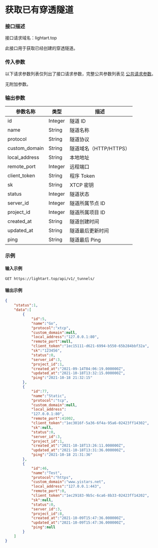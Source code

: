 # 获取已有穿透隧道

### 接口描述

接口请求域名：lightart.top

此接口用于获取已经创建的穿透隧道。

### 传入参数

以下请求参数列表仅列出了接口请求参数，完整公共参数列表见 [公共请求参数](../../gong-gong-qing-qiu-can-shu.md)。

无附加参数。

### 输出参数

| 参数名称           | 类型      | 描述               |
| -------------- | ------- | ---------------- |
| id             | Integer | 隧道 ID            |
| name           | String  | 隧道名称             |
| protocol       | String  | 隧道协议             |
| custom\_domain | String  | 隧道域名（HTTP/HTTPS） |
| local\_address | String  | 本地地址             |
| remote\_port   | Integer | 远程端口             |
| client\_token  | String  | 程序 Token         |
| sk             | String  | XTCP 密钥          |
| status         | Integer | 隧道状态             |
| server\_id     | Integer | 隧道所属节点 ID        |
| project\_id    | Integer | 隧道所属项目 ID        |
| created\_at    | String  | 隧道创建时间           |
| updated\_at    | String  | 隧道最后更新时间         |
| ping           | String  | 隧道最后 Ping        |

### 示例

#### 输入示例

```
GET https://lightart.top/api/v1/_tunnels/
```

#### 输出示例

```json
{
    "status":1,
    "data":[
        {
            "id":5,
            "name":"Go",
            "protocol":"xtcp",
            "custom_domain":null,
            "local_address":"127.0.0.1:80",
            "remote_port":null,
            "client_token":"1ec15111-d621-6994-b550-65b284bbf32a",
            "sk":"123456",
            "status":0,
            "server_id":3,
            "project_id":1,
            "created_at":"2021-09-14T04:06:19.000000Z",
            "updated_at":"2021-10-18T13:32:15.000000Z",
            "ping":"2021-10-18 21:32:15"
        },
        {
            "id":77,
            "name":"Static",
            "protocol":"tcp",
            "custom_domain":null,
            "local_address":
            "127.0.0.1:80",
            "remote_port":41002,
            "client_token":"1ec3016f-5a36-6f4a-95a6-02423ff14302",
            "sk":null,
            "status":0,
            "server_id":3,
            "project_id":1,
            "created_at":"2021-10-18T13:26:11.000000Z",
            "updated_at":"2021-10-18T13:31:36.000000Z",
            "ping":"2021-10-18 21:31:36"
        },
        {
            "id":46,
            "name":"Test",
            "protocol":"https",
            "custom_domain":"www.yistars.net",
            "local_address":"127.0.0.1:443",
            "remote_port":0,
            "client_token":"1ec29183-9b5c-6ca6-8b33-02423ff14202",
            "sk":null,
            "status":0,
            "server_id":3,
            "project_id":8,
            "created_at":"2021-10-09T15:47:36.000000Z",
            "updated_at":"2021-10-09T15:47:36.000000Z",
            "ping":null
        }
    ]
}
```
